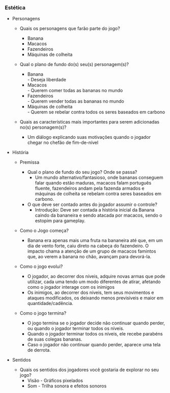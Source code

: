 ### Estética

- Personagens 
    - Quais os personagens que farão parte do jogo?
        - Banana
        - Macacos
        - Fazendeiros
        - Máquinas de colheita
    - Qual o plano de fundo do(s) seu(s) personagem(s)?
 
        - Banana  
              - Deseja liberdade
        - Macacos  
              - Querem comer todas as bananas no mundo
        - Fazendeiros  
              - Querem vender todas as bananas no mundo
        - Máquinas de colheita  
              - Querem se rebelar contra todos os seres baseados em carbono  
          
    - Quais as características mais importantes para serem adicionadas no(s) personagem(s)?    
        - Um diálogo explicando suas motivações quando o jogador chegar no chefão de fim-de-nível

- História

    - Premissa
        - Qual o plano de fundo do seu jogo? Onde se passa?  
            - Um mundo alternativo/fantasioso, onde bananas conseguem falar quando estão maduras, macacos falam português fluente, fazendeiros andam pela fazenda armados e máquinas de colheita
              se rebelam contra seres baseados em carbono.
        - O que deve ser contado antes do jogador assumir o controle?  
            - Introdução: Deve ser contada a história inicial da Banana caindo da bananeira e sendo atacada por macacos, sendo o estopim para gameplay.  

    - Como o Jogo começa?    
        - Banana era apenas mais uma fruta na bananeira até que, em um dia de vento forte, caiu direto na cabeça do fazendeiro. O impacto chama a atenção de um grupo de macacos famintos que, ao verem a banana no chão, avançam para devorá-la.  
    - Como o jogo evolui?  
        - O jogador, ao decorrer dos níveis, adquire novas armas que pode utilizar, cada uma tendo um modo diferentes de atirar, afetando como o jogador interage com os inimigos
        - Os inimigos, ao decorrer dos níveis, tem seus movimentos e ataques modificados, os deixando menos previsiveis e maior em quantidade/cadência.
    - Como o jogo termina?   
        - O jogo termina se o jogador decide não continuar quando perder, ou quando o jogador terminar todos os níveis.  
        - Quando o jogador terminar todos os níveis, ele recebe parabéns de suas colegas bananas.  
        - Caso o jogador não continuar quando perder, aparece uma tela de derrota.  

- Sentidos
    - Quais os sentidos dos jogadores você gostaria de explorar no seu jogo?  
        - Visão - Gráficos pixelados  
        - Som - Trilha sonora e efeitos sonoros  
